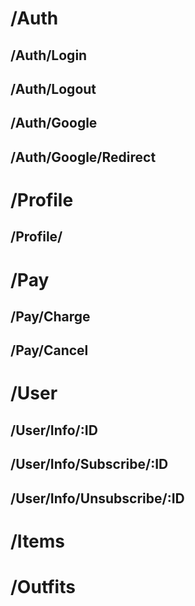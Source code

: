 # /Auth
## /Auth/Login
## /Auth/Logout
## /Auth/Google
## /Auth/Google/Redirect

# /Profile
## /Profile/

# /Pay
## /Pay/Charge
## /Pay/Cancel

# /User
## /User/Info/:ID
## /User/Info/Subscribe/:ID
## /User/Info/Unsubscribe/:ID

# /Items

# /Outfits